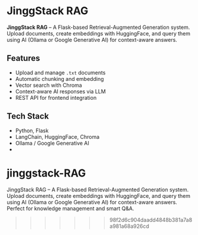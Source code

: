 
# JinggStack RAG

**JinggStack RAG** – A Flask-based Retrieval-Augmented Generation system. Upload documents, create embeddings with HuggingFace, and query them using AI (Ollama or Google Generative AI) for context-aware answers.

## Features
- Upload and manage `.txt` documents
- Automatic chunking and embedding
- Vector search with Chroma
- Context-aware AI responses via LLM
- REST API for frontend integration

## Tech Stack
- Python, Flask
- LangChain, HuggingFace, Chroma
- Ollama / Google Generative AI
- 
# jinggstack-RAG
JinggStack RAG – A Flask-based Retrieval-Augmented Generation system. Upload documents, create embeddings with HuggingFace, and query them using AI (Ollama or Google Generative AI) for context-aware answers. Perfect for knowledge management and smart Q&amp;A.
>>>>>>> 98f2d6c904daadd4848b381a7a8a981a68a926cd
